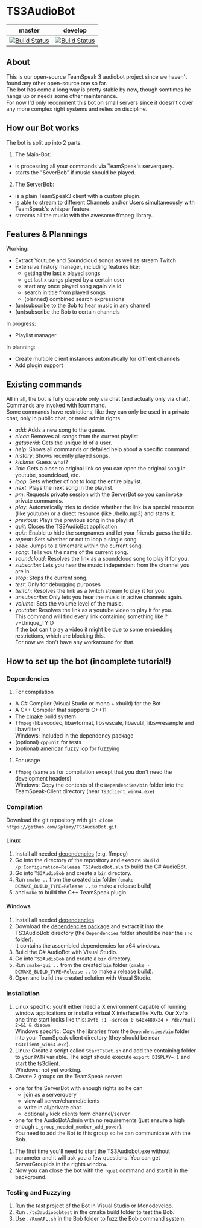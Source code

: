 # TS3AudioBot
|master|develop|
|:--:|:--:|
|[![Build Status](https://travis-ci.org/Splamy/TS3AudioBot.svg?branch=master)](https://travis-ci.org/Splamy/TS3AudioBot)|[![Build Status](https://travis-ci.org/Splamy/TS3AudioBot.svg?branch=develop)](https://travis-ci.org/Splamy/TS3AudioBot)|

## About
This is our open-source TeamSpeak 3 audiobot project since
we haven't found any other open-source one so far.  
The bot has come a long way is pretty stable by now, though somtimes he hangs up or needs some other maintenance.  
For now I'd only recomment this bot on small servers since it doesn't cover any more complex right systems and relies on discipline.  

## How our Bot works
The bot is split up into 2 parts:

1. The Main-Bot:
  * is processing all your commands via TeamSpeak's serverquery.
  * starts the "SeverBob" if music should be played.
2. The ServerBob:
  * is a plain TeamSpeak3 client with a custom plugin.
  * is able to stream to different Channels and/or Users simultaneously with TeamSpeak's whisper feature.
  * streams all the music with the awesome ffmpeg library.

## Features & Plannings
Working:
* Extract Youtube and Soundcloud songs as well as stream Twitch
* Extensive history manager, including features like:
  - getting the last x played songs
  - get last x songs played by a certain user
  - start any once played song again via id
  - search in title from played songs
  - (planned) combined search expressions
* (un)subscribe to the Bob to hear music in any channel
* (un)subscribe the Bob to certain channels

In progress:
* Playlist manager

In planning:
* Create multiple client instances automatically for diffrent channels
* Add plugin support

## Existing commands
All in all, the bot is fully operable only via chat (and actually only via chat).  
Commands are invoked with !command.  
Some commands have restrictions, like they can only be used in a private chat, only in public chat, or need admin rights.

* *add*: Adds a new song to the queue.
* *clear*: Removes all songs from the current playlist.
* *getuserid*: Gets the unique Id of a user.
* *help*: Shows all commands or detailed help about a specific command.
* *history*: Shows recently played songs.
* *kickme*: Guess what?
* *link*: Gets a close to original link so you can open the original song in youtube, soundcloud, etc.
* *loop*: Sets whether of not to loop the entire playlist.
* *next*: Plays the next song in the playlist.
* *pm*: Requests private session with the ServerBot so you can invoke private commands.
* *play*: Automatically tries to decide whether the link is a special resource (like youtube) or a direct resource (like ./hello.mp3) and starts it.
* *previous*: Plays the previous song in the playlist.
* *quit*: Closes the TS3AudioBot application.
* *quiz*: Enable to hide the songnames and let your friends guess the title.
* *repeat*: Sets whether or not to loop a single song
* *seek*: Jumps to a timemark within the current song.
* *song*: Tells you the name of the current song.
* *soundcloud*: Resolves the link as a soundcloud song to play it for you.
* *subscribe*: Lets you hear the music independent from the channel you are in.
* *stop*: Stops the current song.
* *test*: Only for debugging purposes
* *twitch*: Resolves the link as a twitch stream to play it for you.
* *unsubscribe*: Only lets you hear the music in active channels again.
* *volume*: Sets the volume level of the music.
* *youtube*: Resolves the link as a youtube video to play it for you.  
This command will find every link containing something like ?v=Unique_TYID  
If the bot can't play a video it might be due to some embedding restrictions, which are blocking this.  
For now we don't have any workaround for that.

## How to set up the bot (incomplete tutorial!)
### Dependencies
1. For compilation
  * A C# Compiler (Visual Studio or mono + xbuild) for the Bot
  * A C++ Compiler that supports C++11
  * The [cmake](https://cmake.org/) build system
  * `ffmpeg` (libavcodec, libavformat, libswscale, libavutil, libswresample and libavfilter)  
   Windows: Included in the dependency package
  * (optional) `cppunit` for tests
  * (optional) [american fuzzy lop](http://lcamtuf.coredump.cx/afl/) for fuzzying
1. For usage
  * `ffmpeg` (same as for compilation except that you don't need the development headers)  
   Windows: Copy the contents of the `Dependencies/bin` folder into the TeamSpeak-Client directory (near `ts3client_win64.exe`)

### Compilation
Download the git repository with `git clone https://github.com/Splamy/TS3AudioBot.git`.

#### Linux
1. Install all needed [dependencies](#dependencies) (e.g. ffmpeg)
1. Go into the directory of the repository and execute `xbuild /p:Configuration=Release TS3AudioBot.sln` to build the C# AudioBot.
1. Go into `TS3AudioBob` and create a `bin` directory.
1. Run `cmake ..` from the created `bin` folder (`cmake -DCMAKE_BUILD_TYPE=Release ..` to make a release build)
1. and `make` to build the C++ TeamSpeak plugin.

#### Windows
1. Install all needed [dependencies](#dependencies)
1. Download the [dependencies package](https://mega.nz/#!VoZxhZYS!y2tLbGf5shDh6CxHoXdE1Oe_wYDRbrs8X2dNBde8_QI) and extract it
   into the TS3AudioBob directory (the `Dependencies` folder should be near the `src` folder).  
   It contains the assembled dependencies for x64 windows.
1. Build the C# AudioBot with Visual Studio.
1. Go into `TS3AudioBob` and create a `bin` directory.
1. Run `cmake-gui ..` from the created `bin` folder (`cmake -DCMAKE_BUILD_TYPE=Release ..` to make a release build).
1. Open and build the created solution with Visual Studio.

### Installation
1. Linux specific: you'll either need a X environment capable of running window applications or install
   a virtual X interface like Xvfb.
   Our Xvfb one time start looks like this: `Xvfb :1 -screen 0 640x480x24 > /dev/null 2>&1 & disown`  
   Windows specific: Copy the libraries from the `Dependencies/bin` folder into your TeamSpeak client directory
   (they should be near `ts3client_win64.exe`).
1. Linux: Create a script called `StartTsBot.sh` and add the containing folder to your `PATH` variable.
   The scipt should execute `export DISPLAY=:1` and start the ts3client.  
   Windows: not yet working.
1. Create 2 groups on the TeamSpeak server:
  * one for the ServerBot with enough rights so he can
    * join as a serverquery
    * view all server/channel/clients
    * write in all/private chat
    * optionally kick clients form channel/server
  * one for the AudioBotAdmin with no requirements (just ensure a high enough `i_group_needed_member_add_power`).  
   You need to add the Bot to this group so he can communicate with the Bob.
1. The first time you'll need to start the TS3Audiobot.exe without parameter and
it will ask you a few questions. You can get ServerGroupIds in the rights window.
1. Now you can close the bot with the `!quit` command and start it in the background.

### Testing and Fuzzying
1. Run the *test* project of the Bot in Visual Studio or Monodevelop.
1. Run `./ts3audiobobtest` in the cmake build folder to test the Bob.
1. Use `./RunAFL.sh` in the Bob folder to fuzz the Bob command system.
